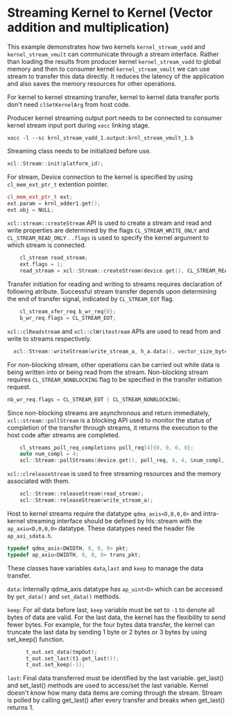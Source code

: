 Streaming Kernel to Kernel (Vector addition and multiplication)
=============================================================
This example demonstrates how two kernels `kernel_stream_vadd` and `kernel_stream_vmult` can communicate through a stream interface.
Rather than loading the results from producer kernel `kernel_stream_vadd` to global memory and then to consumer kernel `kernel_stream_vmult` we can use stream to transfer this data directly. It reduces the latency of the application and also saves the memory resources for other operations.

For kernel to kernel streaming transfer, kernel to kernel data transfer ports don't need `clSetKernelArg` from host code.

Producer kernel streaming output port needs to be connected to consumer kernel stream input port during `xocc` linking stage.

`xocc -l --sc krnl_stream_vadd_1.output:krnl_stream_vmult_1.b`


Streaming class needs to be initialized before use.
```c++
xcl::Stream::init(platform_id);
```
For stream, Device connection to the kernel is specified by using `cl_mem_ext_ptr_t` extention pointer.
```c++
cl_mem_ext_ptr_t ext;
ext.param = krnl_adder1.get();
ext.obj = NULL;
```

`xcl::stream::createStream` API is used to create a stream and read and write properties are determined by the flags `CL_STREAM_WRITE_ONLY` and `CL_STREAM_READ_ONLY` . `.flags` is used to specify the kernel argument to which stream is connected.

```c++
    cl_stream read_stream;
    ext.flags = 1;
    read_stream = xcl::Stream::createStream(device.get(), CL_STREAM_READ_ONLY, CL_STREAM, &ext, &ret);
```    
Transfer initiation for reading and writing to streams requires declaration of following atribute. Successful stream transfer  depends upon determining the end of transfer signal, indicated by `CL_STREAM_EOT` flag.
```c++
    cl_stream_xfer_req b_wr_req{0};
    b_wr_req.flags = CL_STREAM_EOT;
```      

`xcl::clReadstream` and `xcl::clWritestream` APIs are used to read from and write to streams respectively.
```c++
  xcl::Stream::writeStream(write_stream_a, h_a.data(), vector_size_bytes, &b_wr_req, &ret);
```
For non-blocking stream, other operations can be carried out while data is being written into or being read from the stream. Non-blocking stream requires `CL_STREAM_NONBLOCKING` flag to be specified in the transfer initiation request.

```c++
nb_wr_req.flags = CL_STREAM_EOT | CL_STREAM_NONBLOCKING;
```

 Since non-blocking streams are asynchronous and return immediately, `xcl::stream::pollStream` is a blocking API used to monitor the status of completion of the transfer through streams, it returns the execution to the host code after streams are completed.

```c++
    cl_streams_poll_req_completions poll_req[4]{0, 0, 0, 0};
    auto num_compl = 4;
    xcl::Stream::pollStreams(device.get(), poll_req, 4, 4, &num_compl, 50000, &ret);
  ```  

`xcl::clreleaseStream` is used to free streaming resources and the memory associated with them.
```c++
    xcl::Stream::releaseStream(read_stream);
    xcl::Stream::releaseStream(write_stream_a);
```

Host to kernel streams require the datatype `qdma_axis<D,0,0,0>` and intra-kernel streaming interface should be defined by hls::stream with the `ap_axiu<D,0,0,0>` datatype. These datatypes need the header file `ap_axi_sdata.h`.

```c++
typedef qdma_axis<DWIDTH, 0, 0, 0> pkt;
typedef ap_axiu<DWIDTH, 0, 0, 0> trans_pkt;
```

 These classes have variables `data`,`last` and `keep` to manage the data transfer.

`data`: Internally qdma_axis datatype has `ap_uint<D>` which can be accessed by `get_data()` and `set_data()` methods.

`keep`: For all data before last, `keep` variable must be set to `-1` to denote all bytes of data are valid. For the last data, the kernel has the flexibility to send fewer bytes. For example, for the four bytes data transfer, the kernel can truncate the last data by sending 1 byte or 2 bytes or 3 bytes by using set_keep() function.  

```c++
      t_out.set_data(tmpOut);
      t_out.set_last(t1.get_last());
      t_out.set_keep(-1);
```

`last`: Final data transferred must be identified by the last variable. get_last() and set_last() methods are used to access/set the last variable. Kernel doesn't know how many data items are coming through the stream. Stream is polled by calling get_last() after every transfer and breaks when get_last() returns 1.

